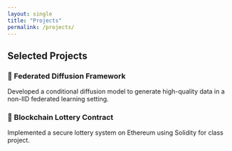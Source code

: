 ```yaml
---
layout: single
title: "Projects"
permalink: /projects/
---
```


## Selected Projects

### 📌 Federated Diffusion Framework
Developed a conditional diffusion model to generate high-quality data in a non-IID federated learning setting.

### 📌 Blockchain Lottery Contract
Implemented a secure lottery system on Ethereum using Solidity for class project.